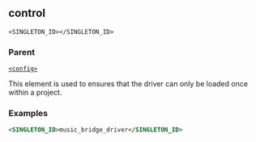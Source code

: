 ## control

`<SINGLETON_ID></SINGLETON_ID>`


### Parent

[`<config>`][1]


This element is used to ensures that the driver can only be loaded once within a project.

### Examples

```xml
<SINGLETON_ID>music_bridge_driver</SINGLETON_ID>
```


[1]:	https://snap-one.github.io/docs-driverworks-xml/#common-xml-config